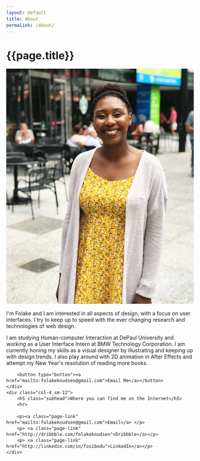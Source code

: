 ```yaml
---
layout: default
title: About
permalink: /about/
---
```


<h1>{{page.title}}</h1>

<div class="grid">
    <div class="col-4_sm-12"><img class="about-photo" src="/assets/about-photo.JPG"></div>
    <div class="col-4_sm-12">
        <p>I'm Folake  and I am interested in all aspects of design, with a focus on user interfaces. I try to keep up to speed with the ever changing research and technologies of web design.
        </p>
        <p>
        I am studying Human-computer Interaction at DePaul University and working as a User Interface Intern at BMW Technology Corporation. I am currently honing my skills as a visual designer by illustrating and keeping up with design trends. I also play around with 2D animation in After Effects and attempt my New Year's resolution of reading more books.</p>

        <button type="button"><a href="mailto:folakeknudsen@gmail.com">Email Me</a></button>
    </div>
    <div class="col-4_sm-12">
        <h5 class="subhead">Where you can find me on the Internet</h5>
        <hr>
            
        <p><a class="page-link" href="mailto:folakeknudsen@gmail.com">Email</a> </p>
        <p> <a class="page-link" href="http://dribbble.com/folakeknudsen">Dribbble</a></p>
        <p> <a class="page-link" href="http://linkedin.com/in/fosibodu">LinkedIn</a></p>
    </div>
</div>